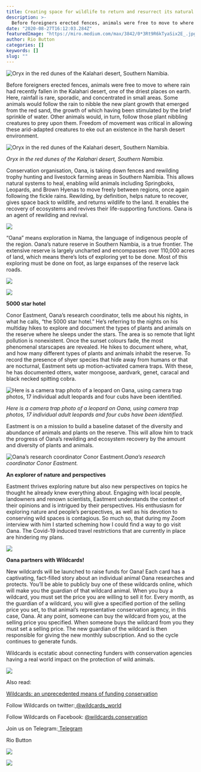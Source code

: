 ```yaml
---
title: Creating space for wildlife to return and resurrect its natural rhythms
description: >-
  Before foreigners erected fences, animals were free to move to where rain had recently fallen in the Kalahari desert, one of the driest places on earth. Here, rainfall is rare, sporadic, and concentrated in small areas.
date: "2020-08-27T16:12:03.284Z"
featuredImage: "https://miro.medium.com/max/3842/0*3Rt9R6kTyaSix2E_.jpg"
author: Rio Button
categories: []
keywords: []
slug: ""
---
```


![Oryx in the red dunes of the Kalahari desert, Southern Namibia.](https://miro.medium.com/max/3842/0*3Rt9R6kTyaSix2E_.jpg)

Before foreigners erected fences, animals were free to move to where rain had recently fallen in the Kalahari desert, one of the driest places on earth. Here, rainfall is rare, sporadic, and concentrated in small areas. Some animals would follow the rain to nibble the new plant growth that emerged from the red sand, the growth of which having been stimulated by the brief sprinkle of water. Other animals would, in turn, follow those plant nibbling creatures to prey upon them. Freedom of movement was critical in allowing these arid-adapted creatures to eke out an existence in the harsh desert environment.

![Oryx in the red dunes of the Kalahari desert, Southern Namibia.](https://cdn-images-1.medium.com/max/2000/0*0goIE9ToDpM2VMsR)

_Oryx in the red dunes of the Kalahari desert, Southern Namibia._

Conservation organisation, Oana, is taking down fences and rewilding trophy hunting and livestock farming areas in Southern Namibia. This allows natural systems to heal, enabling wild animals including Springboks, Leopards, and Brown Hyenas to move freely between regions, once again following the fickle rains. Rewilding, by definition, helps nature to recover, gives space back to wildlife, and returns wildlife to the land. It enables the recovery of ecosystems and revives their life-supporting functions. Oana is an agent of rewilding and revival.

![](https://miro.medium.com/proxy/0*IthS0ZtBHwd6UYre)

“Oana” means exploration in Nama, the language of indigenous people of the region. Oana’s nature reserve in Southern Nambia, is a true frontier. The extensive reserve is largely uncharted and encompasses over 110,000 acres of land, which means there’s lots of exploring yet to be done. Most of this exploring must be done on foot, as large expanses of the reserve lack roads.

![](https://cdn-images-1.medium.com/max/2000/0*gKNYKfpd1d33ulPe)

![](https://cdn-images-1.medium.com/max/3200/0*YC6eZsVdZ_pBRX3Q)

**5000 star hotel**

Conor Eastment, Oana’s research coordinator, tells me about his nights, in what he calls, “the 5000 star hotel.” He’s referring to the nights on his multiday hikes to explore and document the types of plants and animals on the reserve where he sleeps under the stars. The area is so remote that light pollution is nonexistent. Once the sunset colours fade, the most phenomenal starscapes are revealed. He hikes to document where, what, and how many different types of plants and animals inhabit the reserve. To record the presence of shyer species that hide away from humans or that are nocturnal, Eastment sets up motion-activated camera traps. With these, he has documented otters, water mongoose, aardvark, genet, caracal and black necked spitting cobra.

![Here is a camera trap photo of a leopard on Oana, using camera trap photos, 17 individual adult leopards and four cubs have been identified.](https://cdn-images-1.medium.com/max/2000/0*6Yb6WJjvSlKPw1UY)

_Here is a camera trap photo of a leopard on Oana, using camera trap photos, 17 individual adult leopards and four cubs have been identified._

Eastment is on a mission to build a baseline dataset of the diversity and abundance of animals and plants on the reserve. This will allow him to track the progress of Oana’s rewilding and ecosystem recovery by the amount and diversity of plants and animals.

![Oana’s research coordinator Conor Eastment.](https://cdn-images-1.medium.com/max/2000/0*ESrCYO2UvVY2O77F)_Oana’s research coordinator Conor Eastment._

**An explorer of nature and perspectives**

Eastment thrives exploring nature but also new perspectives on topics he thought he already knew everything about. Engaging with local people, landowners and renown scientists, Eastment understands the context of their opinions and is intrigued by their perspectives. His enthusiasm for exploring nature and people’s perspectives, as well as his devotion to conserving wild spaces is contagious. So much so, that during my Zoom interview with him I started scheming how I could find a way to go visit Oana. The Covid-19 induced travel restrictions that are currently in place are hindering my plans.

![](https://cdn-images-1.medium.com/max/3200/0*k9u7RPpc-EXIC-45)

**Oana partners with Wildcards!**

New wildcards will be launched to raise funds for Oana! Each card has a captivating, fact-filled story about an individual animal Oana researches and protects. You’ll be able to publicly buy one of these wildcards online, which will make you the guardian of that wildcard animal. When you buy a wildcard, you must set the price you are willing to sell it for. Every month, as the guardian of a wildcard, you will give a specified portion of the selling price you set, to that animal’s representative conservation agency, in this case, Oana. At any point, someone can buy the wildcard from you, at the selling price you specified. When someone buys the wildcard from you they must set a selling price. The new guardian of the wildcard is then responsible for giving the new monthly subscription. And so the cycle continues to generate funds.

Wildcards is ecstatic about connecting funders with conservation agencies having a real world impact on the protection of wild animals.

![](https://cdn-images-1.medium.com/max/3200/0*oO3kuNM8fNoGQLXl)

Also read:

[Wildcards: an unprecedented means of funding conservation](https://blog.wildcards.world/wildcards-intro/)

Follow Wildcards on twitter:[ @wildcards_world](https://twitter.com/wildcards_world)

Follow Wildcards on Facebook: [@wildcards.conservation](https://www.facebook.com/wildcards.conservation)

Join us on Telegram:[ Telegram](https://t.me/wildcardsworld)

Rio Button

![](https://cdn-images-1.medium.com/max/3200/0*afozbYlLn-yOEVPj)

![](https://cdn-images-1.medium.com/max/3200/0*6p264i0vcdc2iq-T)
